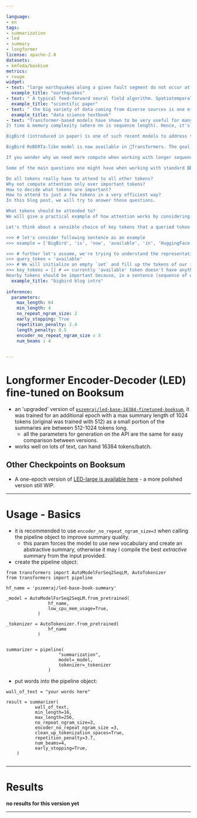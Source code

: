 ```yaml
---

language:
- en
tags:
- summarization
- led
- summary
- longformer
license: apache-2.0
datasets:
- kmfoda/booksum
metrics:
- rouge
widget:
- text: "large earthquakes along a given fault segment do not occur at random intervals because it takes time to accumulate the strain energy for the rupture. The rates at which tectonic plates move and accumulate strain at their boundaries are approximately uniform. Therefore, in first approximation, one may expect that large ruptures of the same fault segment will occur at approximately constant time intervals. If subsequent main shocks have different amounts of slip across the fault, then the recurrence time may vary, and the basic idea of periodic mainshocks must be modified. For great plate boundary ruptures the length and slip often vary by a factor of 2. Along the southern segment of the San Andreas fault the recurrence interval is 145 years with variations of several decades. The smaller the standard deviation of the average recurrence interval, the more specific could be the long term prediction of a future mainshock."
  example_title: "earthquakes"
- text: " A typical feed-forward neural field algorithm. Spatiotemporal coordinates are fed into a neural network that predicts values in the reconstructed domain. Then, this domain is mapped to the sensor domain where sensor measurements are available as supervision. Class and Section Problems Addressed Generalization (Section 2) Inverse problems, ill-posed problems, editability; symmetries. Hybrid Representations (Section 3) Computation & memory efficiency, representation capacity, editability: Forward Maps (Section 4) Inverse problems Network Architecture (Section 5) Spectral bias, integration & derivatives. Manipulating Neural Fields (Section 6) Edit ability, constraints, regularization. Table 2: The five classes of techniques in the neural field toolbox each addresses problems that arise in learning, inference, and control. (Section 3). We can supervise reconstruction via differentiable forward maps that transform Or project our domain (e.g, 3D reconstruction via 2D images; Section 4) With appropriate network architecture choices, we can overcome neural network spectral biases (blurriness) and efficiently compute derivatives and integrals (Section 5). Finally, we can manipulate neural fields to add constraints and regularizations, and to achieve editable representations (Section 6). Collectively, these classes constitute a 'toolbox' of techniques to help solve problems with neural fields There are three components in a conditional neural field: (1) An encoder or inference function € that outputs the conditioning latent variable 2 given an observation 0 E(0) =2. 2 is typically a low-dimensional vector, and is often referred to aS a latent code Or feature code_ (2) A mapping function 4 between Z and neural field parameters O: Y(z) = O; (3) The neural field itself $. The encoder € finds the most probable z given the observations O: argmaxz P(2/0). The decoder maximizes the inverse conditional probability to find the most probable 0 given Z: arg- max P(Olz). We discuss different encoding schemes with different optimality guarantees (Section 2.1.1), both global and local conditioning (Section 2.1.2), and different mapping functions Y (Section 2.1.3) 2. Generalization Suppose we wish to estimate a plausible 3D surface shape given a partial or noisy point cloud. We need a suitable prior over the sur- face in its reconstruction domain to generalize to the partial observations. A neural network expresses a prior via the function space of its architecture and parameters 0, and generalization is influenced by the inductive bias of this function space (Section 5)."
  example_title: "scientific paper"
- text: " the big variety of data coming from diverse sources is one of the key properties of the big data phenomenon. It is, therefore, beneficial to understand how data is generated in various environments and scenarios, before looking at what should be done with this data and how to design the best possible architecture to accomplish this The evolution of IT architectures, described in Chapter 2, means that the data is no longer processed by a few big monolith systems, but rather by a group of services In parallel to the processing layer, the underlying data storage has also changed and became more distributed This, in turn, required a significant paradigm shift as the traditional approach to transactions (ACID) could no longer be supported. On top of this, cloud computing is becoming a major approach with the benefits of reducing costs and providing on-demand scalability but at the same time introducing concerns about privacy, data ownership, etc In the meantime the Internet continues its exponential growth: Every day both structured and unstructured data is published and available for processing: To achieve competitive advantage companies have to relate their corporate resources to external services, e.g. financial markets, weather forecasts, social media, etc While several of the sites provide some sort of API to access the data in a more orderly fashion; countless sources require advanced web mining and Natural Language Processing (NLP) processing techniques: Advances in science push researchers to construct new instruments for observing the universe O conducting experiments to understand even better the laws of physics and other domains. Every year humans have at their disposal new telescopes, space probes, particle accelerators, etc These instruments generate huge streams of data, which need to be stored and analyzed. The constant drive for efficiency in the industry motivates the introduction of new automation techniques and process optimization: This could not be done without analyzing the precise data that describe these processes. As more and more human tasks are automated, machines provide rich data sets, which can be analyzed in real-time to drive efficiency to new levels. Finally, it is now evident that the growth of the Internet of Things is becoming a major source of data. More and more of the devices are equipped with significant computational power and can generate a continuous data stream from their sensors. In the subsequent sections of this chapter, we will look at the domains described above to see what they generate in terms of data sets. We will compare the volumes but will also look at what is characteristic and important from their respective points of view. 3.1 The Internet is undoubtedly the largest database ever created by humans. While several well described; cleaned, and structured data sets have been made available through this medium, most of the resources are of an ambiguous, unstructured, incomplete or even erroneous nature. Still, several examples in the areas such as opinion mining, social media analysis, e-governance, etc, clearly show the potential lying in these resources. Those who can successfully mine and interpret the Internet data can gain unique insight and competitive advantage in their business An important area of data analytics on the edge of corporate IT and the Internet is Web Analytics."
  example_title: "data science textbook"
- text: "Transformer-based models have shown to be very useful for many NLP tasks. However, a major limitation of transformers-based models is its O(n^2)O(n 
2) time & memory complexity (where nn is sequence length). Hence, it's computationally very expensive to apply transformer-based models on long sequences n > 512n>512. Several recent papers, e.g. Longformer, Performer, Reformer, Clustered attention try to remedy this problem by approximating the full attention matrix. You can checkout 🤗's recent blog post in case you are unfamiliar with these models.

BigBird (introduced in paper) is one of such recent models to address this issue. BigBird relies on block sparse attention instead of normal attention (i.e. BERT's attention) and can handle sequences up to a length of 4096 at a much lower computational cost compared to BERT. It has achieved SOTA on various tasks involving very long sequences such as long documents summarization, question-answering with long contexts.

BigBird RoBERTa-like model is now available in 🤗Transformers. The goal of this post is to give the reader an in-depth understanding of big bird implementation & ease one's life in using BigBird with 🤗Transformers. But, before going into more depth, it is important to remember that the BigBird's attention is an approximation of BERT's full attention and therefore does not strive to be better than BERT's full attention, but rather to be more efficient. It simply allows to apply transformer-based models to much longer sequences since BERT's quadratic memory requirement quickly becomes unbearable. Simply put, if we would have ∞ compute & ∞ time, BERT's attention would be preferred over block sparse attention (which we are going to discuss in this post).

If you wonder why we need more compute when working with longer sequences, this blog post is just right for you!

Some of the main questions one might have when working with standard BERT-like attention include:

Do all tokens really have to attend to all other tokens?
Why not compute attention only over important tokens?
How to decide what tokens are important?
How to attend to just a few tokens in a very efficient way?
In this blog post, we will try to answer those questions.

What tokens should be attended to?
We will give a practical example of how attention works by considering the sentence 'BigBird is now available in HuggingFace for extractive question answering'. In BERT-like attention, every word would simply attend to all other tokens.

Let's think about a sensible choice of key tokens that a queried token actually only should attend to by writing some pseudo-code. Will will assume that the token available is queried and build a sensible list of key tokens to attend to.

>>> # let's consider following sentence as an example
>>> example = ['BigBird', 'is', 'now', 'available', 'in', 'HuggingFace', 'for', 'extractive', 'question', 'answering']

>>> # further let's assume, we're trying to understand the representation of 'available' i.e. 
>>> query_token = 'available'
>>> # We will initialize an empty `set` and fill up the tokens of our interest as we proceed in this section.
>>> key_tokens = [] # => currently 'available' token doesn't have anything to attend
Nearby tokens should be important because, in a sentence (sequence of words), the current word is highly dependent on neighboring past & future tokens. This intuition is the idea behind the concept of sliding attention."
  example_title: "bigbird blog intro"
  
inference:
  parameters:
    max_length: 64
    min_length: 4
    no_repeat_ngram_size: 2
    early_stopping: True
    repetition_penalty: 2.4
    length_penalty: 0.5
    encoder_no_repeat_ngram_size : 3
    num_beams : 4
    

---
```


# Longformer Encoder-Decoder (LED) fine-tuned on Booksum

- an 'upgraded' version of [`pszemraj/led-base-16384-finetuned-booksum`](https://huggingface.co/pszemraj/led-base-16384-finetuned-booksum), it was trained for an additional epoch with a max summary length of 1024 tokens (original was trained with 512) as a small portion of the summaries are between 512-1024 tokens long.
  - all the parameters for generation on the API are the same for easy comparison between versions.
- works well on lots of text, can hand 16384 tokens/batch.
  
## Other Checkpoints on Booksum

- A one-epoch version of [LED-large is available here](https://huggingface.co/pszemraj/led-large-book-summary-1E) - a more polished version still WIP.

---

# Usage - Basics

- it is recommended to use `encoder_no_repeat_ngram_size=3` when calling the pipeline object to improve summary quality.
  - this param forces the model to use new vocabulary and create an abstractive summary, otherwise it may l compile the best _extractive_ summary from the input provided.
- create the pipeline object:

```
from transformers import AutoModelForSeq2SeqLM, AutoTokenizer
from transformers import pipeline

hf_name = 'pszemraj/led-base-book-summary'

_model = AutoModelForSeq2SeqLM.from_pretrained(
                hf_name,
                low_cpu_mem_usage=True,
            )

_tokenizer = AutoTokenizer.from_pretrained(
                hf_name
            )
                                           

summarizer = pipeline(
                    "summarization", 
                    model=_model, 
                    tokenizer=_tokenizer
                )
```

- put words into the pipeline object:

```
wall_of_text = "your words here"

result = summarizer(
           wall_of_text,
           min_length=16, 
           max_length=256,
           no_repeat_ngram_size=3, 
           encoder_no_repeat_ngram_size =3,
           clean_up_tokenization_spaces=True,
           repetition_penalty=3.7,
           num_beams=4,
           early_stopping=True,
    )


```

---


# Results

**no results for this version yet**


---
